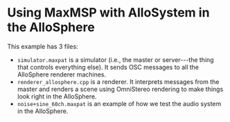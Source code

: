 # Using MaxMSP with AlloSystem in the AlloSphere

This example has 3 files:

- `simulator.maxpat` is a simulator (i.e., the master or server---the thing that controls everything else). It sends OSC messages to all the AlloSphere renderer machines.
- `renderer_allosphere.cpp` is a renderer. It interprets messages from the master and renders a scene using OmniStereo rendering to make things look right in the AlloSphere.
- `noise+sine_60ch.maxpat` is an example of how we test the audio system in the AlloSphere.


